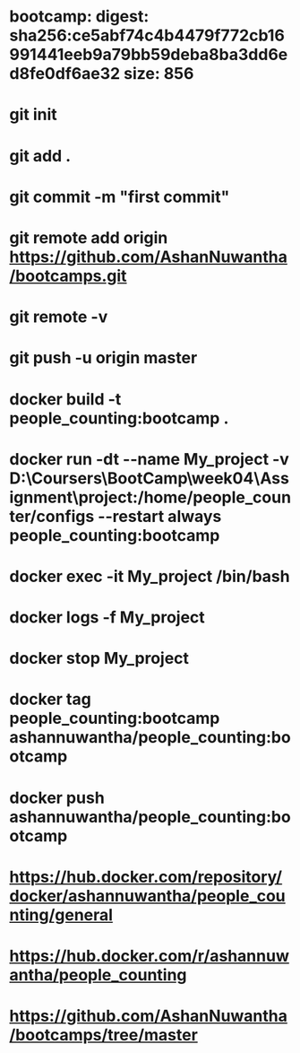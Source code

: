 # bootcamp: digest: sha256:ce5abf74c4b4479f772cb16991441eeb9a79bb59deba8ba3dd6ed8fe0df6ae32 size: 856

# git init
# git add .
# git commit -m "first commit"
# git remote add origin https://github.com/AshanNuwantha/bootcamps.git
# git remote -v
# git push -u origin master

# docker build -t people_counting:bootcamp .
# docker run -dt --name My_project -v D:\Coursers\BootCamp\week04\Assignment\project:/home/people_counter/configs  --restart always people_counting:bootcamp
# docker exec -it My_project /bin/bash
# docker logs -f My_project
# docker stop My_project

# docker tag people_counting:bootcamp ashannuwantha/people_counting:bootcamp
# docker push ashannuwantha/people_counting:bootcamp

# https://hub.docker.com/repository/docker/ashannuwantha/people_counting/general
# https://hub.docker.com/r/ashannuwantha/people_counting

# https://github.com/AshanNuwantha/bootcamps/tree/master
